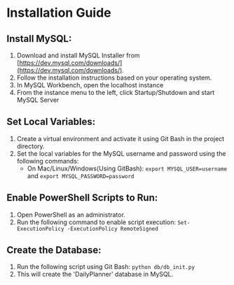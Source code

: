 # Installation Guide

## Install MySQL:

1. Download and install MySQL Installer from [https://dev.mysql.com/downloads/](https://dev.mysql.com/downloads/).
2. Follow the installation instructions based on your operating system.
3. In MySQL Workbench, open the localhost instance
4. From the instance menu to the left, click Startup/Shutdown and start MySQL Server


## Set Local Variables:

1. Create a virtual environment and activate it using Git Bash in the project directory.
2. Set the local variables for the MySQL username and password using the following commands:
    - On Mac/Linux/Windows(Using GitBash): `export MYSQL_USER=username` and `export MYSQL_PASSWORD=password`

## Enable PowerShell Scripts to Run:

1. Open PowerShell as an administrator.
2. Run the following command to enable script execution: `Set-ExecutionPolicy -ExecutionPolicy RemoteSigned`

## Create the Database:

1. Run the following script using Git Bash: `python db/db_init.py`
2. This will create the 'DailyPlanner' database in MySQL.
